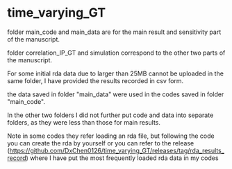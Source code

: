 # time_varying_GT

folder main_code and main_data are for the main result and sensitivity part of the manuscript. 

folder correlation_IP_GT and simulation correspond to the other two parts of the manuscript. 

For some initial rda data due to larger than 25MB cannot be uploaded in the same folder, I have provided the results recorded in csv form.

the data saved in folder "main_data" were used in the codes saved in folder "main_code".

In the other two folders I did not further put code and data into separate folders, as they were less than those for main results.


Note in some codes they refer loading an rda file,
but following the code you can create the rda by yourself
or you can refer to the release (https://github.com/DxChen0126/time_varying_GT/releases/tag/rda_results_record) where I have put the most frequently loaded rda data in my codes
